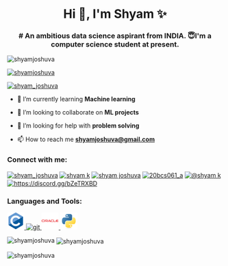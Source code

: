 <h1 align="center">Hi 👋, I'm Shyam ✨</h1>
<h3 align="center"># An ambitious data science aspirant from INDIA. 😇I'm a computer science student at present.</h3>

<p align="left"> <img src="https://komarev.com/ghpvc/?username=shyamjoshuva&label=Profile%20views&color=0e75b6&style=flat" alt="shyamjoshuva" /> </p>

<p align="left"> <a href="https://github.com/ryo-ma/github-profile-trophy"><img src="https://github-profile-trophy.vercel.app/?username=shyamjoshuva" alt="shyamjoshuva" /></a> </p>

<p align="left"> <a href="https://twitter.com/shyam_joshuva" target="blank"><img src="https://img.shields.io/twitter/follow/shyam_joshuva?logo=twitter&style=for-the-badge" alt="shyam_joshuva" /></a> </p>

- 🌱 I’m currently learning **Machine learning**

- 👯 I’m looking to collaborate on **ML projects**

- 🤝 I’m looking for help with **problem solving**

- 📫 How to reach me **shyamjoshuva@gmail.com**

<h3 align="left">Connect with me:</h3>
<p align="left">
<a href="https://twitter.com/shyam_joshuva" target="blank"><img align="center" src="https://raw.githubusercontent.com/rahuldkjain/github-profile-readme-generator/master/src/images/icons/Social/twitter.svg" alt="shyam_joshuva" height="30" width="40" /></a>
<a href="https://linkedin.com/in/shyam k" target="blank"><img align="center" src="https://raw.githubusercontent.com/rahuldkjain/github-profile-readme-generator/master/src/images/icons/Social/linked-in-alt.svg" alt="shyam k" height="30" width="40" /></a>
<a href="https://kaggle.com/shyam joshuva" target="blank"><img align="center" src="https://raw.githubusercontent.com/rahuldkjain/github-profile-readme-generator/master/src/images/icons/Social/kaggle.svg" alt="shyam joshuva" height="30" width="40" /></a>
<a href="https://www.hackerrank.com/20bcs061_a" target="blank"><img align="center" src="https://raw.githubusercontent.com/rahuldkjain/github-profile-readme-generator/master/src/images/icons/Social/hackerrank.svg" alt="20bcs061_a" height="30" width="40" /></a>
<a href="https://www.hackerearth.com/@shyam k" target="blank"><img align="center" src="https://raw.githubusercontent.com/rahuldkjain/github-profile-readme-generator/master/src/images/icons/Social/hackerearth.svg" alt="@shyam k" height="30" width="40" /></a>
<a href="https://discord.gg/https://discord.gg/bZeTRXBD" target="blank"><img align="center" src="https://raw.githubusercontent.com/rahuldkjain/github-profile-readme-generator/master/src/images/icons/Social/discord.svg" alt="https://discord.gg/bZeTRXBD" height="30" width="40" /></a>
</p>

<h3 align="left">Languages and Tools:</h3>
<p align="left"> <a href="https://www.cprogramming.com/" target="_blank"> <img src="https://raw.githubusercontent.com/devicons/devicon/master/icons/c/c-original.svg" alt="c" width="40" height="40"/> </a> <a href="https://git-scm.com/" target="_blank"> <img src="https://www.vectorlogo.zone/logos/git-scm/git-scm-icon.svg" alt="git" width="40" height="40"/> </a> <a href="https://www.oracle.com/" target="_blank"> <img src="https://raw.githubusercontent.com/devicons/devicon/master/icons/oracle/oracle-original.svg" alt="oracle" width="40" height="40"/> </a> <a href="https://www.python.org" target="_blank"> <img src="https://raw.githubusercontent.com/devicons/devicon/master/icons/python/python-original.svg" alt="python" width="40" height="40"/> </a> </p>

<p><img align="left" src="https://github-readme-stats.vercel.app/api/top-langs?username=shyamjoshuva&show_icons=true&locale=en&layout=compact" alt="shyamjoshuva" /></p>

<p>&nbsp;<img align="center" src="https://github-readme-stats.vercel.app/api?username=shyamjoshuva&show_icons=true&locale=en" alt="shyamjoshuva" /></p>

<p><img align="center" src="https://github-readme-streak-stats.herokuapp.com/?user=shyamjoshuva&" alt="shyamjoshuva" /></p>
